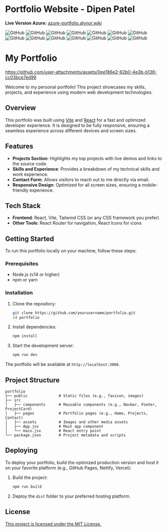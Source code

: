 # Portfolio Website - Dipen Patel
**Live Version Azure:** [azure-portfolio.alynor.wiki](https://azure-portfolio.alynor.wiki/)

![GitHub](https://img.shields.io/github/repo-size/DOodle25/Portfolio?style=plastic) 
![GitHub](https://img.shields.io/github/languages/code-size/DOodle25/Portfolio?style=plastic) 
![GitHub](https://img.shields.io/github/license/DOodle25/Portfolio?style=plastic) 
![GitHub](https://img.shields.io/github/last-commit/DOodle25/Portfolio?style=plastic) 
![GitHub](https://img.shields.io/github/stars/DOodle25/Portfolio?style=plastic) 
![GitHub](https://img.shields.io/github/forks/DOodle25/Portfolio?style=plastic) 
![GitHub](https://img.shields.io/github/issues/DOodle25/Portfolio?style=plastic) 
![GitHub](https://img.shields.io/github/issues-pr/DOodle25/Portfolio?style=plastic) 
![GitHub](https://img.shields.io/github/commit-activity/m/DOodle25/Portfolio?style=plastic) 
![GitHub](https://img.shields.io/github/commit-activity/y/DOodle25/Portfolio?style=plastic) 
![GitHub](https://img.shields.io/github/contributors/DOodle25/Portfolio?style=plastic) 
![GitHub](https://img.shields.io/github/downloads/DOodle25/Portfolio/total?style=plastic) 
![GitHub](https://img.shields.io/github/release/DOodle25/Portfolio?style=plastic) 
![GitHub](https://img.shields.io/github/issues-closed/DOodle25/Portfolio?style=plastic) 

# My Portfolio

https://github.com/user-attachments/assets/0ee186e2-62b0-4e3b-b136-cc03bce7ed99



Welcome to my personal portfolio! This project showcases my skills, projects, and experience using modern web development technologies.

## Overview

This portfolio was built using [Vite](https://vitejs.dev/) and [React](https://reactjs.org/) for a fast and optimized developer experience. It is designed to be fully responsive, ensuring a seamless experience across different devices and screen sizes.

## Features

- **Projects Section**: Highlights my top projects with live demos and links to the source code.
- **Skills and Experience**: Provides a breakdown of my technical skills and work experience.
- **Contact Form**: Allows visitors to reach out to me directly via email.
- **Responsive Design**: Optimized for all screen sizes, ensuring a mobile-friendly experience.

## Tech Stack

- **Frontend**: React, Vite, Tailwind CSS (or any CSS framework you prefer)
- **Other Tools**: React Router for navigation, React Icons for icons

## Getting Started

To run this portfolio locally on your machine, follow these steps:

### Prerequisites

- Node.js (v14 or higher)
- npm or yarn

### Installation

1. Clone the repository:
   ```bash
   git clone https://github.com/yourusername/portfolio.git
   cd portfolio
   ```

2. Install dependencies:
   ```bash
   npm install
   ```

3. Start the development server:
   ```bash
   npm run dev
   ```

The portfolio will be available at `http://localhost:3000`.

## Project Structure

    portfolio
    ├── public              # Static files (e.g., favicon, images)
    ├── src
    │   ├── components      # Reusable components (e.g., Navbar, Footer, ProjectCard)
    │   ├── pages           # Portfolio pages (e.g., Home, Projects, Contact)
    │   ├── assets          # Images and other media assets
    │   ├── App.jsx         # Main app component
    │   └── main.jsx        # React entry point
    └── package.json        # Project metadata and scripts

## Deploying

To deploy your portfolio, build the optimized production version and host it on your favorite platform (e.g., GitHub Pages, Netlify, Vercel):

1. Build the project:
   ```bash
   npm run build
   ```

2. Deploy the `dist` folder to your preferred hosting platform.

## License

[This project is licensed under the MIT License.
](https://github.com/DOodle25/Portfolio/tree/main?tab=CC0-1.0-1-ov-file)
